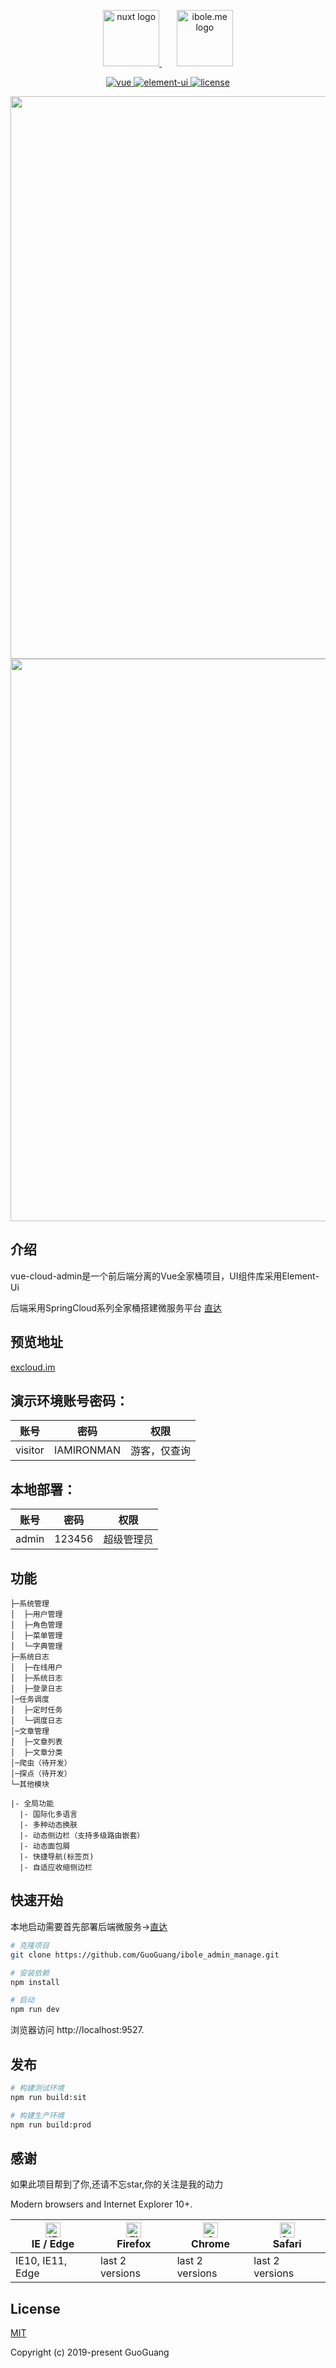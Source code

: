 <p align="center">
  <a href="https://github.com/nuxt/nuxt.js" target="blank">
    <img src="https://nuxtjs.org/meta_400.png" height="90" alt="nuxt logo" />
  </a>
  <span>&nbsp;&nbsp;&nbsp;&nbsp;&nbsp;</span>
  <a href="https://github.com/GuoGuang/ibole" target="blank">
    <img src="https://yd-note.oss-cn-beijing.aliyuncs.com/favicon.ico" height="90" alt="ibole.me logo" />
  </a>
</p>

<p align="center">
  <a href="https://github.com/vuejs/vue">
    <img src="https://img.shields.io/badge/vue-2.5.17-brightgreen.svg" alt="vue">
  </a>
  <a href="https://github.com/ElemeFE/element">
    <img src="https://img.shields.io/badge/element--ui-2.4.6-brightgreen.svg" alt="element-ui">
  </a>
  <a href="https://opensource.org/licenses/MIT">
    <img src="https://img.shields.io/github/license/mashape/apistatus.svg" alt="license">
  </a>
</p>

 <p align="center">
  <img width="900" src="https://github.com/GuoGuang/ibole_admin_manage/blob/master/src/assets/%E9%A6%96%E9%A1%B5.png">
  <img width="900" src="https://github.com/GuoGuang/ibole_admin_manage/blob/master/src/assets/%E4%B8%AA%E4%BA%BA%E4%B8%AD%E5%BF%83.png">
</p>

## 介绍
vue-cloud-admin是一个前后端分离的Vue全家桶项目，UI组件库采用Element-Ui

后端采用SpringCloud系列全家桶搭建微服务平台 [直达](hhttps://github.com/GuoGuang/ibole_service)

## 预览地址

[excloud.im](www.baidu.com)

## 演示环境账号密码：

账号 | 密码| 权限
---|---|---
visitor | IAMIRONMAN |游客，仅查询

## 本地部署：

账号 | 密码| 权限
---|---|---
admin | 123456 | 超级管理员

## 功能

```
├─系统管理
│  ├─用户管理
│  ├─角色管理
│  ├─菜单管理
│  └─字典管理
├─系统日志
│  ├─在线用户
│  ├─系统日志
│  ├─登录日志
│─任务调度
│  ├─定时任务
│  └─调度日志
│─文章管理
│  ├─文章列表
│  ├─文章分类
│─爬虫（待开发）
│─探点（待开发）
└─其他模块

|- 全局功能
  |- 国际化多语言
  |- 多种动态换肤
  |- 动态侧边栏（支持多级路由嵌套）
  |- 动态面包屑
  |- 快捷导航(标签页)
  |- 自适应收缩侧边栏
```

## 快速开始

本地启动需要首先部署后端微服务->[直达](https://github.com/GuoGuang) 

```bash
# 克隆项目
git clone https://github.com/GuoGuang/ibole_admin_manage.git

# 安装依赖
npm install

# 启动
npm run dev
```

浏览器访问 http://localhost:9527.

## 发布

```bash
# 构建测试环境
npm run build:sit

# 构建生产环境
npm run build:prod
```

## 感谢
如果此项目帮到了你,还请不忘star,你的关注是我的动力  


Modern browsers and Internet Explorer 10+.

| [<img src="https://raw.githubusercontent.com/alrra/browser-logos/master/src/edge/edge_48x48.png" alt="IE / Edge" width="24px" height="24px" />](http://godban.github.io/browsers-support-badges/)</br>IE / Edge | [<img src="https://raw.githubusercontent.com/alrra/browser-logos/master/src/firefox/firefox_48x48.png" alt="Firefox" width="24px" height="24px" />](http://godban.github.io/browsers-support-badges/)</br>Firefox | [<img src="https://raw.githubusercontent.com/alrra/browser-logos/master/src/chrome/chrome_48x48.png" alt="Chrome" width="24px" height="24px" />](http://godban.github.io/browsers-support-badges/)</br>Chrome | [<img src="https://raw.githubusercontent.com/alrra/browser-logos/master/src/safari/safari_48x48.png" alt="Safari" width="24px" height="24px" />](http://godban.github.io/browsers-support-badges/)</br>Safari |
| --------- | --------- | --------- | --------- |
| IE10, IE11, Edge| last 2 versions| last 2 versions| last 2 versions

## License

[MIT](https://opensource.org/licenses/MIT)

Copyright (c) 2019-present GuoGuang
